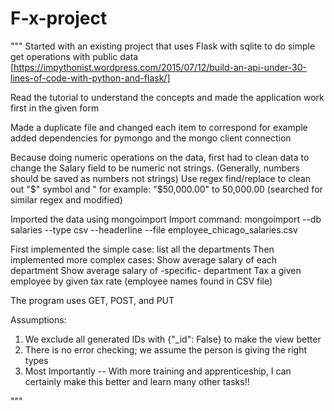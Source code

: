 # F-x-project
"""
Started with an existing project that uses Flask with sqlite to do simple get operations with public data
[https://impythonist.wordpress.com/2015/07/12/build-an-api-under-30-lines-of-code-with-python-and-flask/]

Read the tutorial to understand the concepts and made the application work first in the given form

Made a duplicate file and changed each item to correspond for example added dependencies for pymongo
and the mongo client connection

Because doing numeric operations on the data, first had to clean data to change the Salary field to be
numeric not strings. (Generally, numbers should be saved as numbers not strings)
Use regex find/replace to clean out "$" symbol and " for example: "$50,000.00" to 50,000.00 (searched for
similar regex and modified)

Imported the data using mongoimport
Import command:
mongoimport --db salaries --type csv --headerline --file employee_chicago_salaries.csv

First implemented the simple case:
    list all the departments
Then implemented more complex cases:
    Show average salary of each department
    Show average salary of -specific- department
    Tax a given employee by given tax rate (employee names found in CSV file)

The program uses GET, POST, and PUT

Assumptions:
1) We exclude all generated IDs with {"_id": False} to make the view better
2) There is no error checking; we assume the person is giving the right types
3) Most Importantly -- With more training and apprenticeship, I can certainly make this better and
    learn many other tasks!!

"""


